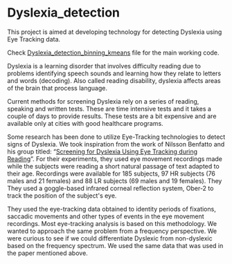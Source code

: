 # Dyslexia_detection
This project is aimed at developing technology for detecting Dyslexia using Eye Tracking data.

Check [Dyslexia_detection_binning_kmeans](https://github.com/algoasylum/Dyslexia_detection/blob/master/Dyslexia_detection_binning_kmeans%20.ipynb) file for the main working code. 

Dyslexia is a learning disorder that involves difficulty reading due to problems identifying speech sounds and learning how they relate to letters and words (decoding). Also called reading disability, dyslexia affects areas of the brain that process language.

Current methods for screening Dyslexia rely on a series of reading, speaking and written tests. These are time intensive tests and it takes a couple of days to provide results. These tests are a bit expensive and are available only at cities with good healthcare programs. 

Some research has been done to utilize Eye-Tracking technologies to detect signs of Dyslexia. We took inspiration from the work of Nilsson Benfatto and his group titled: “[Screening for Dyslexia Using Eye Tracking during Reading](https://www.ncbi.nlm.nih.gov/pmc/articles/PMC5147795/)”. For their experiments, they used eye movement recordings made while the subjects were reading a short natural passage of text adapted to their age. Recordings were available for 185 subjects, 97 HR subjects (76 males and 21 females) and 88 LR subjects (69 males and 19 females). They They used a goggle-based infrared corneal reflection system, Ober-2 to track the position of the subject's eye. 

They used the eye-tracking data obtained to identity periods of fixations, saccadic movements and other types of events in the eye movement recordings. Most eye-tracking analysis is based on this methodology. We wanted to approach the same problem from a frequency perspective. We were curious to see if we could differentiate Dyslexic from non-dyslexic based on the frequency spectrum. We used the same data that was used in the paper mentioned above. 
